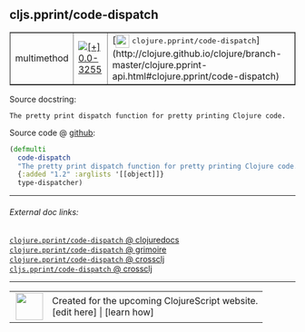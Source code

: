 ## cljs.pprint/code-dispatch



 <table border="1">
<tr>
<td>multimethod</td>
<td><a href="https://github.com/cljsinfo/cljs-api-docs/tree/0.0-3255"><img valign="middle" alt="[+] 0.0-3255" title="Added in 0.0-3255" src="https://img.shields.io/badge/+-0.0--3255-lightgrey.svg"></a> </td>
<td>
[<img height="24px" valign="middle" src="http://i.imgur.com/1GjPKvB.png"> <samp>clojure.pprint/code-dispatch</samp>](http://clojure.github.io/clojure/branch-master/clojure.pprint-api.html#clojure.pprint/code-dispatch)
</td>
</tr>
</table>







Source docstring:

```
The pretty print dispatch function for pretty printing Clojure code.
```


Source code @ [github](https://github.com/clojure/clojurescript/blob/r1.7.48/src/main/cljs/cljs/pprint.cljs#L3196-L3200):

```clj
(defmulti
  code-dispatch
  "The pretty print dispatch function for pretty printing Clojure code."
  {:added "1.2" :arglists '[[object]]}
  type-dispatcher)
```

<!--
Repo - tag - source tree - lines:

 <pre>
clojurescript @ r1.7.48
└── src
    └── main
        └── cljs
            └── cljs
                └── <ins>[pprint.cljs:3196-3200](https://github.com/clojure/clojurescript/blob/r1.7.48/src/main/cljs/cljs/pprint.cljs#L3196-L3200)</ins>
</pre>

-->

---



###### External doc links:

[`clojure.pprint/code-dispatch` @ clojuredocs](http://clojuredocs.org/clojure.pprint/code-dispatch)<br>
[`clojure.pprint/code-dispatch` @ grimoire](http://conj.io/store/v1/org.clojure/clojure/1.7.0-beta3/clj/clojure.pprint/code-dispatch/)<br>
[`clojure.pprint/code-dispatch` @ crossclj](http://crossclj.info/fun/clojure.pprint/code-dispatch.html)<br>
[`cljs.pprint/code-dispatch` @ crossclj](http://crossclj.info/fun/cljs.pprint.cljs/code-dispatch.html)<br>

---

 <table>
<tr><td>
<img valign="middle" align="right" width="48px" src="http://i.imgur.com/Hi20huC.png">
</td><td>
Created for the upcoming ClojureScript website.<br>
[edit here] | [learn how]
</td></tr></table>

[edit here]:https://github.com/cljsinfo/cljs-api-docs/blob/master/cljsdoc/cljs.pprint_code-dispatch.cljsdoc
[learn how]:https://github.com/cljsinfo/cljs-api-docs/wiki/cljsdoc-files

<!--

This information was too distracting to show to readers, but I'll leave it
commented here since it is helpful to:

- pretty-print the data used to generate this document
- and show how to retrieve that data



The API data for this symbol:

```clj
{:ns "cljs.pprint",
 :name "code-dispatch",
 :history [["+" "0.0-3255"]],
 :type "multimethod",
 :full-name-encode "cljs.pprint_code-dispatch",
 :source {:code "(defmulti\n  code-dispatch\n  \"The pretty print dispatch function for pretty printing Clojure code.\"\n  {:added \"1.2\" :arglists '[[object]]}\n  type-dispatcher)",
          :title "Source code",
          :repo "clojurescript",
          :tag "r1.7.48",
          :filename "src/main/cljs/cljs/pprint.cljs",
          :lines [3196 3200]},
 :full-name "cljs.pprint/code-dispatch",
 :clj-symbol "clojure.pprint/code-dispatch",
 :docstring "The pretty print dispatch function for pretty printing Clojure code."}

```

Retrieve the API data for this symbol:

```clj
;; from Clojure REPL
(require '[clojure.edn :as edn])
(-> (slurp "https://raw.githubusercontent.com/cljsinfo/cljs-api-docs/catalog/cljs-api.edn")
    (edn/read-string)
    (get-in [:symbols "cljs.pprint/code-dispatch"]))
```

-->
